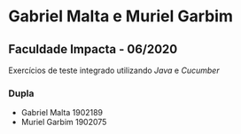 # Gabriel Malta e Muriel Garbim
## Faculdade Impacta - 06/2020

Exercícios de teste integrado utilizando _Java_ e _Cucumber_


### Dupla
- Gabriel Malta 1902189
- Muriel Garbim 1902075
